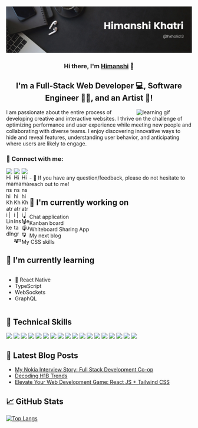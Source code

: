<p align="center">
  <a href="https://hkholic13.github.io/Himanshi-Portfolio/" target="_blank" rel="noreferrer">
    <img src="https://github.com/hkholic13/AboutMe/blob/main/banner.png?raw=true" alt="my banner">
  </a>
</p>

<h3 align="center">
Hi there, I'm <a href="https://hkholic13.github.io/Himanshi-Portfolio/" target="_blank" rel="noreferrer">Himanshi</a> 👋
</h3>

<h2 align="center">
I'm a Full-Stack Web Developer 💻, Software Engineer 🧑‍💻, and an Artist 🎨!
</h2>

<div>
    <img align="right" src="https://user-images.githubusercontent.com/74038190/216655859-f66df97b-6767-4ab2-b6f4-a9cba3ff3591.gif" alt="learning gif" width="150">
<p align"left"> I am passionate about the entire process of developing creative and interactive websites. I thrive on the challenge of optimizing performance and user experience while meeting new people and collaborating with diverse teams. I enjoy discovering innovative ways to hide and reveal features, understanding user behavior, and anticipating where users are likely to engage.</p>
</div>

### 🤝 Connect with me:

<a href="https://www.linkedin.com/in/himanshi-k/"><img align="left" src="https://raw.githubusercontent.com/yushi1007/yushi1007/main/images/linkedin.svg" alt="Himanshi Khatri | LinkedIn" width="21px"/></a>
<a href="https://www.linkedin.com/in/himanshi-k/"><img align="left" src="https://raw.githubusercontent.com/yushi1007/yushi1007/main/images/instagram.svg" alt="Himanshi Khatri | Instagram" width="21px"/></a>
<a href="https://medium.com/@himanshik"><img align="left" src="https://raw.githubusercontent.com/yushi1007/yushi1007/main/images/medium.svg" alt="Himanshi Khatri | Medium" width="21px"/></a>

</br>
- 💬 If you have any question/feedback, please do not hesitate to reach out to me!

## 🔭 I'm currently working on

- Chat application
- Kanban board
- Whiteboard Sharing App
- My next blog
- My CSS skills

## 🌱 I'm currently learning

<div style="display: flex; justify-content: space-between; align-items: center;">
  <div>
    <ul>
      <li>📱 React Native</li>
      <li>TypeScript</li>
      <li>WebSockets</li>
      <li>GraphQL</li>
    </ul>
  </div>
</div>

## 💼 Technical Skills

![](https://img.shields.io/badge/Code-React-informational?style=flat&logo=react&color=61DAFB)
![](https://img.shields.io/badge/Code-Redux-informational?style=flat&logo=Redux&color=764ABC)
![](https://img.shields.io/badge/Code-JavaScript-informational?style=flat&logo=JavaScript&color=F7DF1E)
![](https://img.shields.io/badge/Code-Ruby_on_Rails-informational?style=flat&logo=Ruby-On-Rails&color=CC0000)
![](https://img.shields.io/badge/Code-HTML5-informational?style=flat&logo=HTML5&color=E34F26)
![](https://img.shields.io/badge/Code-PostgreSQL-informational?style=flat&logo=PostgreSQL&color=336791)
![](https://img.shields.io/badge/Code-MySQL-informational?style=flat&logo=MySQL&color=336791)
![](https://img.shields.io/badge/Code-Python-informational?style=flat&logo=Python&color=CC0000)
![](https://img.shields.io/badge/Style-Bootstrap-informational?style=flat&logo=Bootstrap&color=7952B3)
![](https://img.shields.io/badge/Style-CSS3-informational?style=flat&logo=CSS3&color=1572B6)
![](https://img.shields.io/badge/Style-styled--components-informational?style=flat&logo=styled-components&color=DB7093)
![](https://img.shields.io/badge/Code-TailwindCSS-informational?style=flat&logo=TailwindCSS&color=7952B3)
![](https://img.shields.io/badge/Tools-NPM-informational?style=flat&logo=NPM&color=CB3837)
![](https://img.shields.io/badge/Tools-Docker-informational?style=flat&logo=docker&color=00C7B7)
![](https://img.shields.io/badge/Tools-Spinnaker-informational?style=flat&logo=spinnaker&color=00C7B7)
![](https://img.shields.io/badge/Tools-Git-informational?style=flat&logo=Git&color=F05032)
![](https://img.shields.io/badge/Tools-GitHub-informational?style=flat&logo=GitHub&color=181717)
![](https://img.shields.io/badge/Tools-GitHub-informational?style=flat&logo=GitHub&color=181717)

## 📝 Latest Blog Posts

- [My Nokia Interview Story: Full Stack Development Co-op](https://medium.com/@himanshik/my-nokia-interview-story-full-stack-development-co-op-0ca6bf2b939c)
- [Decoding H1B Trends](https://medium.com/@himanshik/decoding-h1b-trends-a-comprehensive-analysis-of-2022-and-2023-data-43c41a82f8d0)
- [Elevate Your Web Development Game: React JS + Tailwind CSS](https://www.linkedin.com/pulse/elevate-your-web-development-game-react-js-tailwind-css-khatri-7hpye/?trackingId=4DinzW5QRjOaOcxZ5tanHQ%3D%3D)

## 📈 GitHub Stats 

[![Top Langs](https://github-readme-stats.vercel.app/api/top-langs/?username=hkholic13&layout=compact)](https://github.com/hkholic13)

